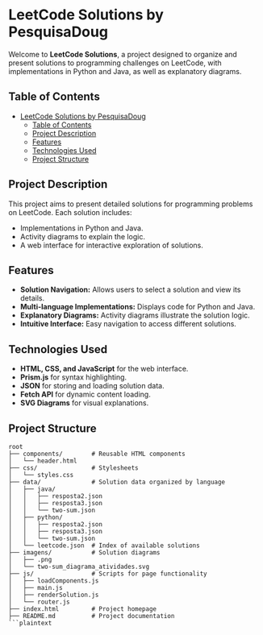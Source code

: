 # LeetCode Solutions by PesquisaDoug

Welcome to **LeetCode Solutions**, a project designed to organize and present solutions to programming challenges on LeetCode, with implementations in Python and Java, as well as explanatory diagrams.

## Table of Contents

- [LeetCode Solutions by PesquisaDoug](#leetcode-solutions-by-pesquisadoug)
  - [Table of Contents](#table-of-contents)
  - [Project Description](#project-description)
  - [Features](#features)
  - [Technologies Used](#technologies-used)
  - [Project Structure](#project-structure)

## Project Description

This project aims to present detailed solutions for programming problems on LeetCode. Each solution includes:
- Implementations in Python and Java.
- Activity diagrams to explain the logic.
- A web interface for interactive exploration of solutions.

## Features

- **Solution Navigation:** Allows users to select a solution and view its details.
- **Multi-language Implementations:** Displays code for Python and Java.
- **Explanatory Diagrams:** Activity diagrams illustrate the solution logic.
- **Intuitive Interface:** Easy navigation to access different solutions.

## Technologies Used

- **HTML, CSS, and JavaScript** for the web interface.
- **Prism.js** for syntax highlighting.
- **JSON** for storing and loading solution data.
- **Fetch API** for dynamic content loading.
- **SVG Diagrams** for visual explanations.

## Project Structure

```plaintext
root
├── components/        # Reusable HTML components
│   └── header.html
├── css/               # Stylesheets
│   └── styles.css
├── data/              # Solution data organized by language
│   ├── java/
│   │   ├── resposta2.json
│   │   ├── resposta3.json
│   │   └── two-sum.json
│   ├── python/
│   │   ├── resposta2.json
│   │   ├── resposta3.json
│   │   └── two-sum.json
│   └── leetcode.json  # Index of available solutions
├── imagens/           # Solution diagrams
│   ├── .png
│   └── two-sum_diagrama_atividades.svg
├── js/                # Scripts for page functionality
│   ├── loadComponents.js
│   ├── main.js
│   ├── renderSolution.js
│   └── router.js
├── index.html         # Project homepage
├── README.md          # Project documentation
```plaintext
